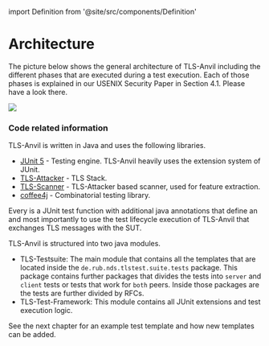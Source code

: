 import Definition from '@site/src/components/Definition'

# Architecture

The picture below shows the general architecture of TLS-Anvil including the different phases that are executed during a test execution.
Each of those phases is explained in our USENIX Security Paper in Section 4.1. Please have a look there.

![](/Architecture.png)


### Code related information

TLS-Anvil is written in Java and uses the following libraries.
* [JUnit 5](https://junit.org/junit5) - Testing engine. TLS-Anvil heavily uses the extension system of JUnit.
* [TLS-Attacker](https://github.com/tls-attacker/TLS-Attacker) - TLS Stack.
* [TLS-Scanner](https://github.com/tls-attacker/TLS-Scanner) - TLS-Attacker based scanner, used for feature extraction.
* [coffee4j](https://coffee4j.github.io/) - Combinatorial testing library.

Every <Definition id="test template"/> is a JUnit test function with additional java annotations that define an <Definition id="IPM"/> and most importantly to use the test lifecycle execution of TLS-Anvil that exchanges TLS messages with the SUT.

TLS-Anvil is structured into two java modules.  
* TLS-Testsuite: The main module that contains all the templates that are located inside the `de.rub.nds.tlstest.suite.tests` package. This package contains further packages that divides the tests into `server` and `client` tests or tests that work for `both` peers. Inside those packages are the tests are further divided by RFCs.
* TLS-Test-Framework: This module contains all JUnit extensions and test execution logic.

See the next chapter for an example test template and how new templates can be added.
